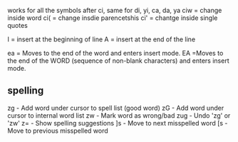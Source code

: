 works for all the symbols after ci, same for di, yi, ca, da, ya
ciw = change inside word
ci( = change insdie parencetshis
ci' = chantge inside single quotes

I = insert at the beginning of line
A = insert at the end of the line

ea = Moves to the end of the word and enters insert mode.
EA =Moves to the end of the WORD (sequence of non-blank characters) and enters insert mode.

## spelling

zg - Add word under cursor to spell list (good word)
zG - Add word under cursor to internal word list
zw - Mark word as wrong/bad
zug - Undo 'zg' or 'zw'
z= - Show spelling suggestions
]s - Move to next misspelled word
[s - Move to previous misspelled word
